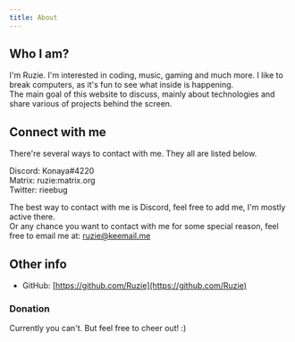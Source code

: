 ```yaml
---
title: About
---
```


## Who I am?

I'm Ruzie. I'm interested in coding, music, gaming and much more. I like to break computers, as it's fun to see what inside is happening.\
The main goal of this website to discuss, mainly about technologies and share various of projects behind the screen.

## Connect with me

There're several ways to contact with me. They all are listed below.

Discord: Konaya#4220\
Matrix: ruzie:matrix.org\
Twitter: rieebug

The best way to contact with me is Discord, feel free to add me, I'm mostly active there.\
Or any chance you want to contact with me for some special reason, feel free to email me at: ruzie@keemail.me 

## Other info

- GitHub: [https://github.com/Ruzie](https://github.com/Ruzie)

### Donation

Currently you can't. But feel free to cheer out! :) 
